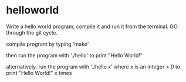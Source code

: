 # helloworld
Write a hello world program, compile it and run it from the terminal. GO through the git cycle.

compile program by typing 'make'

then run the program with './hello' to print "Hello World!"

alternatively, run the program with './hello x' where x is an integer > 0
to print "Hello World!" x times
